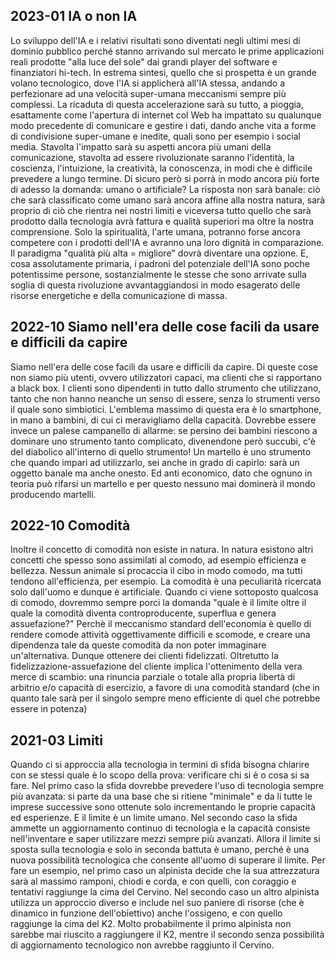 2023-01 IA o non IA
----------------
Lo sviluppo dell'IA e i relativi risultati sono diventati negli ultimi mesi di dominio pubblico perché stanno arrivando sul mercato le prime applicazioni reali prodotte "alla luce del sole" dai grandi player del software e finanziatori hi-tech. In estrema sintesi, quello che si prospetta è un grande volano tecnologico, dove l'IA si applicherà all'IA stessa, andando a perfezionare ad una velocità super-umana meccanismi sempre più complessi. La ricaduta di questa accelerazione sarà su tutto, a pioggia, esattamente come l'apertura di internet col Web ha impattato su qualunque modo precedente di comunicare e gestire i dati, dando anche vita a forme di condivisione super-umane e inedite, quali sono per esempio i social media. Stavolta l'impatto sarà su aspetti ancora più umani della comunicazione, stavolta ad essere rivoluzionate saranno l'identità, la coscienza, l'intuizione, la creatività, la conoscenza, in modi che è difficile prevedere a lungo termine. Di sicuro però si porrà in modo ancora più forte di adesso la domanda: umano o artificiale? 
La risposta non sarà banale: ciò che sarà classificato come umano sarà ancora affine alla nostra natura, sarà proprio di ciò che rientra nei nostri limiti e viceversa tutto quello che sarà prodotto dalla tecnologia avrà fattura e qualità superiori ma oltre la nostra comprensione. Solo la spiritualità, l'arte umana, potranno forse ancora competere con i prodotti dell'IA e avranno una loro dignità in comparazione. Il paradigma "qualità più alta = migliore" dovrà diventare una opzione.
E, cosa assolutamente primaria, i padroni del potenziale dell'IA sono poche potentissime persone, sostanzialmente le stesse che sono arrivate sulla soglia di questa rivoluzione avvantaggiandosi in modo esagerato delle risorse energetiche e della comunicazione di massa.

2022-10 Siamo nell'era delle cose facili da usare e difficili da capire
----------------
Siamo nell'era delle cose facili da usare e difficili da capire.
Di queste cose non siamo più utenti, ovvero utilizzatori capaci, ma clienti che si rapportano a black box. I clienti sono dipendenti in tutto dallo strumento che utilizzano, tanto che non hanno neanche un senso di essere, senza lo strumenti verso il quale sono simbiotici.
L'emblema massimo di questa era è lo smartphone, in mano a bambini, di cui ci meravigliamo della capacità. Dovrebbe essere invece un palese campanello di allarme: se persino dei bambini riescono a dominare uno strumento tanto complicato, divenendone però succubi, c'è del diabolico all'interno di quello strumento! Un martello è uno strumento che quando impari ad utilizzarlo, sei anche in grado di capirlo: sarà un oggetto banale ma anche onesto. Ed anti economico, dato che ognuno in teoria può rifarsi un martello e per questo nessuno mai dominerà il mondo producendo martelli. 

2022-10 Comodità
---------
Inoltre il concetto di comodità non esiste in natura. In natura esistono altri concetti che spesso sono assimilati al comodo, ad esempio efficienza e bellezza.
Nessun animale si procaccia il cibo in modo comodo, ma tutti tendono all'efficienza, per esempio.
La comodità è una peculiarità ricercata solo dall'uomo e dunque è artificiale. Quando ci viene sottoposto qualcosa di comodo, dovremmo sempre porci la domanda
"quale è il limite oltre il quale la comodità diventa controproducente, superflua e genera assuefazione?"
Perchè il meccanismo standard dell'economia è quello di rendere comode attività oggettivamente difficili e scomode, e creare una dipendenza tale da queste comodità
da non poter immaginare un'alternativa. Dunque ottenere dei clienti fidelizzati. Oltretutto la fidelizzazione-assuefazione del cliente implica l'ottenimento della vera merce di scambio:
una rinuncia parziale o totale alla propria libertà di arbitrio e/o capacità di esercizio, a favore di una comodità standard (che in quanto tale sarà per il singolo sempre meno efficiente di quel che potrebbe essere in potenza)

2021-03 Limiti
---------
Quando ci si approccia alla tecnologia in termini di sfida bisogna chiarire con se stessi quale è lo scopo della prova: verificare chi si è o cosa si sa fare. Nel primo caso la sfida dovrebbe prevedere l'uso di tecnologia sempre più avanzata: si parte da una base che si ritiene "minimale" e da li tutte le imprese successive sono ottenute solo incrementando le proprie capacità ed esperienze. E il limite è un limite umano. Nel secondo caso la sfida ammette un aggiornamento continuo di tecnologia e la capacità consiste nell'inventare e saper utilizzare mezzi sempre più avanzati. Allora il limite si sposta sulla tecnologia e solo in seconda battuta è umano, perché è una nuova possibilità tecnologica che consente all'uomo di superare il limite.
Per fare un esempio, nel primo caso un alpinista decide che la sua attrezzatura sarà al massimo ramponi, chiodi e corda, e con quelli, con coraggio e tentativi raggiunge la cima del Cervino.
Nel secondo caso un altro alpinista utilizza un approccio diverso e include nel suo paniere di risorse (che è dinamico in funzione dell'obiettivo) anche l'ossigeno, e con quello raggiunge la cima del K2.
Molto probabilmente il primo alpinista non sarebbe mai riuscito a raggiungere il K2, mentre il secondo senza possibilità di aggiornamento tecnologico non avrebbe raggiunto il Cervino.
